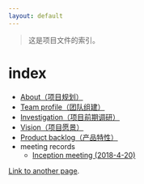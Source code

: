 ```yaml
---
layout: default
---
```


> 这是项目文件的索引。

# index

- [About（项目规划）](./documents/About.html)
- [Team profile（团队组建）](./documents/Team+Profile.html)
- [Investigation（项目前期调研）](./documents/Investigation.html)
- [Vision（项目愿景）](./documents/Vision.html)
- [Product backlog（产品特性）](./documents/Product+Backlog.html)
- meeting records
    - [Inception meeting (2018-4-20)](./documents/meeting+records/Inception+Meeting+(2018-4-20).html)


[Link to another page](./another-page.html).